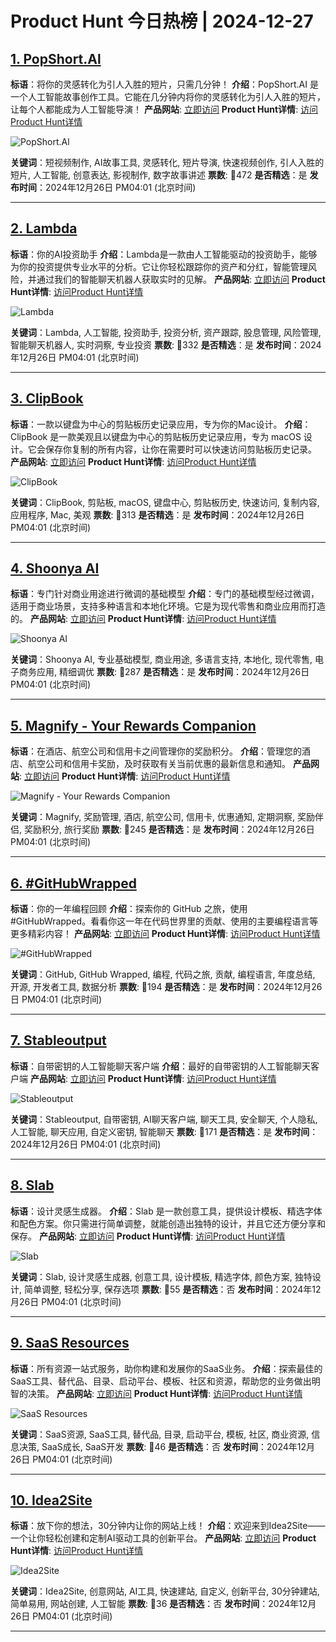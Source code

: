 # Product Hunt 今日热榜 | 2024-12-27

## [1. PopShort.Al   ](https://www.producthunt.com/posts/popshort-al?utm_campaign=producthunt-api&utm_medium=api-v2&utm_source=Application%3A+phtrends+%28ID%3A+147529%29)
**标语**：将你的灵感转化为引人入胜的短片，只需几分钟！
**介绍**：PopShort.AI 是一个人工智能故事创作工具。它能在几分钟内将你的灵感转化为引人入胜的短片，让每个人都能成为人工智能导演！
**产品网站**: [立即访问](https://www.producthunt.com/r/JPVN3JYF7QVIDQ?utm_campaign=producthunt-api&utm_medium=api-v2&utm_source=Application%3A+phtrends+%28ID%3A+147529%29)
**Product Hunt详情**: [访问Product Hunt详情](https://www.producthunt.com/posts/popshort-al?utm_campaign=producthunt-api&utm_medium=api-v2&utm_source=Application%3A+phtrends+%28ID%3A+147529%29)

![PopShort.Al   ](https://ph-files.imgix.net/89fd5190-42aa-4bd8-9282-a84c4fff6d1a.png?auto=format&fit=crop&frame=1&h=512&w=1024)

**关键词**：短视频制作, AI故事工具, 灵感转化, 短片导演, 快速视频创作, 引人入胜的短片, 人工智能, 创意表达, 影视制作, 数字故事讲述
**票数**: 🔺472
**是否精选**：是
**发布时间**：2024年12月26日 PM04:01 (北京时间)

---

## [2. Lambda](https://www.producthunt.com/posts/lambda-4?utm_campaign=producthunt-api&utm_medium=api-v2&utm_source=Application%3A+phtrends+%28ID%3A+147529%29)
**标语**：你的AI投资助手
**介绍**：Lambda是一款由人工智能驱动的投资助手，能够为你的投资提供专业水平的分析。它让你轻松跟踪你的资产和分红，智能管理风险，并通过我们的智能聊天机器人获取实时的见解。
**产品网站**: [立即访问](https://www.producthunt.com/r/VPH3DDHCPV4JPR?utm_campaign=producthunt-api&utm_medium=api-v2&utm_source=Application%3A+phtrends+%28ID%3A+147529%29)
**Product Hunt详情**: [访问Product Hunt详情](https://www.producthunt.com/posts/lambda-4?utm_campaign=producthunt-api&utm_medium=api-v2&utm_source=Application%3A+phtrends+%28ID%3A+147529%29)

![Lambda](https://ph-files.imgix.net/69099ce0-0a64-40e6-a394-7871d8ff7141.png?auto=format&fit=crop&frame=1&h=512&w=1024)

**关键词**：Lambda, 人工智能, 投资助手, 投资分析, 资产跟踪, 股息管理, 风险管理, 智能聊天机器人, 实时洞察, 专业投资
**票数**: 🔺332
**是否精选**：是
**发布时间**：2024年12月26日 PM04:01 (北京时间)

---

## [3. ClipBook](https://www.producthunt.com/posts/clipbook?utm_campaign=producthunt-api&utm_medium=api-v2&utm_source=Application%3A+phtrends+%28ID%3A+147529%29)
**标语**：一款以键盘为中心的剪贴板历史记录应用，专为你的Mac设计。
**介绍**：ClipBook 是一款美观且以键盘为中心的剪贴板历史记录应用，专为 macOS 设计。它会保存你复制的所有内容，让你在需要时可以快速访问剪贴板历史记录。
**产品网站**: [立即访问](https://www.producthunt.com/r/3HTJJXQNQVHF3L?utm_campaign=producthunt-api&utm_medium=api-v2&utm_source=Application%3A+phtrends+%28ID%3A+147529%29)
**Product Hunt详情**: [访问Product Hunt详情](https://www.producthunt.com/posts/clipbook?utm_campaign=producthunt-api&utm_medium=api-v2&utm_source=Application%3A+phtrends+%28ID%3A+147529%29)

![ClipBook](https://ph-files.imgix.net/2b19723a-1ec3-480e-a8cd-18d1ad1a386a.png?auto=format&fit=crop&frame=1&h=512&w=1024)

**关键词**：ClipBook, 剪贴板, macOS, 键盘中心, 剪贴板历史, 快速访问, 复制内容, 应用程序, Mac, 美观
**票数**: 🔺313
**是否精选**：是
**发布时间**：2024年12月26日 PM04:01 (北京时间)

---

## [4. Shoonya AI](https://www.producthunt.com/posts/shoonya-ai?utm_campaign=producthunt-api&utm_medium=api-v2&utm_source=Application%3A+phtrends+%28ID%3A+147529%29)
**标语**：专门针对商业用途进行微调的基础模型
**介绍**：专门的基础模型经过微调，适用于商业场景，支持多种语言和本地化环境。它是为现代零售和商业应用而打造的。
**产品网站**: [立即访问](https://www.producthunt.com/r/J3ELDRUJU5HS45?utm_campaign=producthunt-api&utm_medium=api-v2&utm_source=Application%3A+phtrends+%28ID%3A+147529%29)
**Product Hunt详情**: [访问Product Hunt详情](https://www.producthunt.com/posts/shoonya-ai?utm_campaign=producthunt-api&utm_medium=api-v2&utm_source=Application%3A+phtrends+%28ID%3A+147529%29)

![Shoonya AI](https://ph-files.imgix.net/1d74d524-6a6b-4cf9-a44b-e9151ea114f4.png?auto=format&fit=crop&frame=1&h=512&w=1024)

**关键词**：Shoonya AI, 专业基础模型, 商业用途, 多语言支持, 本地化, 现代零售, 电子商务应用, 精细调优
**票数**: 🔺287
**是否精选**：是
**发布时间**：2024年12月26日 PM04:01 (北京时间)

---

## [5. Magnify - Your Rewards Companion](https://www.producthunt.com/posts/magnify-your-rewards-companion?utm_campaign=producthunt-api&utm_medium=api-v2&utm_source=Application%3A+phtrends+%28ID%3A+147529%29)
**标语**：在酒店、航空公司和信用卡之间管理你的奖励积分。
**介绍**：管理您的酒店、航空公司和信用卡奖励，及时获取有关当前优惠的最新信息和通知。
**产品网站**: [立即访问](https://www.producthunt.com/r/6MAI74KALWA75Y?utm_campaign=producthunt-api&utm_medium=api-v2&utm_source=Application%3A+phtrends+%28ID%3A+147529%29)
**Product Hunt详情**: [访问Product Hunt详情](https://www.producthunt.com/posts/magnify-your-rewards-companion?utm_campaign=producthunt-api&utm_medium=api-v2&utm_source=Application%3A+phtrends+%28ID%3A+147529%29)

![Magnify - Your Rewards Companion](https://ph-files.imgix.net/eccfa847-8360-4479-a424-3d1e8b5f6d5b.png?auto=format&fit=crop&frame=1&h=512&w=1024)

**关键词**：Magnify, 奖励管理, 酒店, 航空公司, 信用卡, 优惠通知, 定期洞察, 奖励伴侣, 奖励积分, 旅行奖励
**票数**: 🔺245
**是否精选**：是
**发布时间**：2024年12月26日 PM04:01 (北京时间)

---

## [6. #GitHubWrapped](https://www.producthunt.com/posts/githubwrapped-2?utm_campaign=producthunt-api&utm_medium=api-v2&utm_source=Application%3A+phtrends+%28ID%3A+147529%29)
**标语**：你的一年编程回顾
**介绍**：探索你的 GitHub 之旅，使用 #GitHubWrapped。看看你这一年在代码世界里的贡献、使用的主要编程语言等更多精彩内容！
**产品网站**: [立即访问](https://www.producthunt.com/r/KSDIRQ5ERACKJV?utm_campaign=producthunt-api&utm_medium=api-v2&utm_source=Application%3A+phtrends+%28ID%3A+147529%29)
**Product Hunt详情**: [访问Product Hunt详情](https://www.producthunt.com/posts/githubwrapped-2?utm_campaign=producthunt-api&utm_medium=api-v2&utm_source=Application%3A+phtrends+%28ID%3A+147529%29)

![#GitHubWrapped](https://ph-files.imgix.net/af7473eb-bb8b-47d2-b735-ed686ee1d025.png?auto=format&fit=crop&frame=1&h=512&w=1024)

**关键词**：GitHub, GitHub Wrapped, 编程, 代码之旅, 贡献, 编程语言, 年度总结, 开源, 开发者工具, 数据分析
**票数**: 🔺194
**是否精选**：是
**发布时间**：2024年12月26日 PM04:01 (北京时间)

---

## [7. Stableoutput](https://www.producthunt.com/posts/stableoutput?utm_campaign=producthunt-api&utm_medium=api-v2&utm_source=Application%3A+phtrends+%28ID%3A+147529%29)
**标语**：自带密钥的人工智能聊天客户端
**介绍**：最好的自带密钥的人工智能聊天客户端
**产品网站**: [立即访问](https://www.producthunt.com/r/M55UKGYU5IVETI?utm_campaign=producthunt-api&utm_medium=api-v2&utm_source=Application%3A+phtrends+%28ID%3A+147529%29)
**Product Hunt详情**: [访问Product Hunt详情](https://www.producthunt.com/posts/stableoutput?utm_campaign=producthunt-api&utm_medium=api-v2&utm_source=Application%3A+phtrends+%28ID%3A+147529%29)

![Stableoutput](https://ph-files.imgix.net/58d2405b-a3ae-4ea4-b734-e052130a6f09.png?auto=format&fit=crop&frame=1&h=512&w=1024)

**关键词**：Stableoutput, 自带密钥, AI聊天客户端, 聊天工具, 安全聊天, 个人隐私, 人工智能, 聊天应用, 自定义密钥, 智能聊天
**票数**: 🔺171
**是否精选**：是
**发布时间**：2024年12月26日 PM04:01 (北京时间)

---

## [8. Slab](https://www.producthunt.com/posts/slab-69f8faa4-38ac-4dd0-bb29-fe6c67e3dc7c?utm_campaign=producthunt-api&utm_medium=api-v2&utm_source=Application%3A+phtrends+%28ID%3A+147529%29)
**标语**：设计灵感生成器。
**介绍**：Slab 是一款创意工具，提供设计模板、精选字体和配色方案。你只需进行简单调整，就能创造出独特的设计，并且它还方便分享和保存。
**产品网站**: [立即访问](https://www.producthunt.com/r/6XFVH4UVCJDABP?utm_campaign=producthunt-api&utm_medium=api-v2&utm_source=Application%3A+phtrends+%28ID%3A+147529%29)
**Product Hunt详情**: [访问Product Hunt详情](https://www.producthunt.com/posts/slab-69f8faa4-38ac-4dd0-bb29-fe6c67e3dc7c?utm_campaign=producthunt-api&utm_medium=api-v2&utm_source=Application%3A+phtrends+%28ID%3A+147529%29)

![Slab](https://ph-files.imgix.net/d99319eb-5dbc-46e6-a018-673761be61c8.png?auto=format&fit=crop&frame=1&h=512&w=1024)

**关键词**：Slab, 设计灵感生成器, 创意工具, 设计模板, 精选字体, 颜色方案, 独特设计, 简单调整, 轻松分享, 保存选项
**票数**: 🔺55
**是否精选**：否
**发布时间**：2024年12月26日 PM04:01 (北京时间)

---

## [9. SaaS Resources](https://www.producthunt.com/posts/saas-resources-2?utm_campaign=producthunt-api&utm_medium=api-v2&utm_source=Application%3A+phtrends+%28ID%3A+147529%29)
**标语**：所有资源一站式服务，助你构建和发展你的SaaS业务。
**介绍**：探索最佳的SaaS工具、替代品、目录、启动平台、模板、社区和资源，帮助您的业务做出明智的决策。
**产品网站**: [立即访问](https://www.producthunt.com/r/KDKZRKC4FDYHHJ?utm_campaign=producthunt-api&utm_medium=api-v2&utm_source=Application%3A+phtrends+%28ID%3A+147529%29)
**Product Hunt详情**: [访问Product Hunt详情](https://www.producthunt.com/posts/saas-resources-2?utm_campaign=producthunt-api&utm_medium=api-v2&utm_source=Application%3A+phtrends+%28ID%3A+147529%29)

![SaaS Resources](https://ph-files.imgix.net/1fe2221f-9a34-4285-af52-937bedd81cf5.webp?auto=format&fit=crop&frame=1&h=512&w=1024)

**关键词**：SaaS资源, SaaS工具, 替代品, 目录, 启动平台, 模板, 社区, 商业资源, 信息决策, SaaS成长, SaaS开发
**票数**: 🔺46
**是否精选**：否
**发布时间**：2024年12月26日 PM04:01 (北京时间)

---

## [10. Idea2Site](https://www.producthunt.com/posts/idea2site?utm_campaign=producthunt-api&utm_medium=api-v2&utm_source=Application%3A+phtrends+%28ID%3A+147529%29)
**标语**：放下你的想法，30分钟内让你的网站上线！
**介绍**：欢迎来到Idea2Site——一个让你轻松创建和定制AI驱动工具的创新平台。
**产品网站**: [立即访问](https://www.producthunt.com/r/MDCWCUTKZ4AOYD?utm_campaign=producthunt-api&utm_medium=api-v2&utm_source=Application%3A+phtrends+%28ID%3A+147529%29)
**Product Hunt详情**: [访问Product Hunt详情](https://www.producthunt.com/posts/idea2site?utm_campaign=producthunt-api&utm_medium=api-v2&utm_source=Application%3A+phtrends+%28ID%3A+147529%29)

![Idea2Site](https://ph-files.imgix.net/13978299-f2a6-41bc-b326-fbe64d9dbff1.jpeg?auto=format&fit=crop&frame=1&h=512&w=1024)

**关键词**：Idea2Site, 创意网站, AI工具, 快速建站, 自定义, 创新平台, 30分钟建站, 简单易用, 网站创建, 人工智能
**票数**: 🔺36
**是否精选**：否
**发布时间**：2024年12月26日 PM04:01 (北京时间)

---

